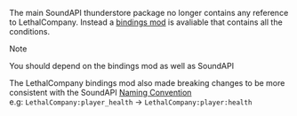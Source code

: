 The main SoundAPI thunderstore package no longer contains any reference to LethalCompany. 
Instead a [bindings mod](https://thunderstore.io/c/lethal-company/p/loaforc/loaforcsSoundAPI_LethalCompany/) is avaliable that contains all the conditions.

> [!NOTE]
> You should depend on the bindings mod as well as SoundAPI

The LethalCompany bindings mod also made breaking changes to be more consistent with the SoundAPI [Naming Convention](/soundpack-tutorials/naming-convention) <br>
e.g: `LethalCompany:player_health` -> `LethalCompany:player:health`